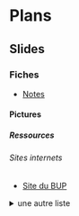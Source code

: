 <h1> Plans </h1>

<h2> Slides </h2>

<h3> Fiches </h3>

- [Notes](notes.docx)

<h4> Pictures </h3>

<h5> Ressources </h5>

<h6> Sites internets </h6>

- [Site du BUP](http://bupdoc.udppc.asso.fr/index.php)

<details>
  <summary>
    une autre liste
  </summary>
    - site 1 <br>
    - site 2 <br>
    - site 3 <br>
</details>


